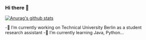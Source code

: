 ### Hi there 👋

[![Anurag's github stats](https://github-readme-stats.vercel.app/api?username=kenzotong)](https://github.com/anuraghazra/github-readme-stats)


-🔭 I’m currently working on Technical University Berlin as a student research assistant
-🌱 I’m currently learning Java, Python...


